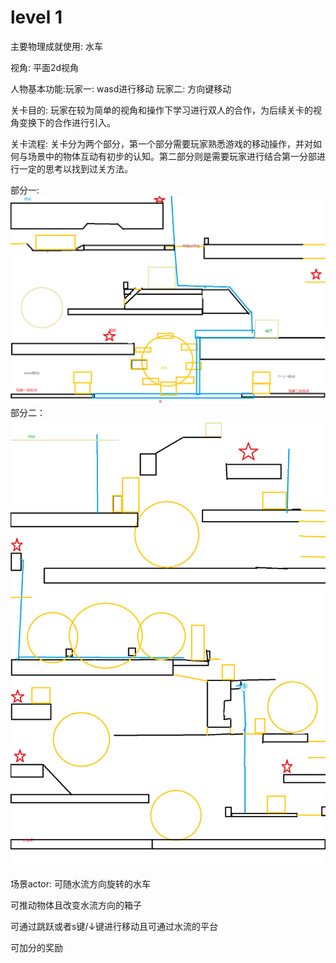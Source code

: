 # level 1
主要物理成就使用: 水车

视角: 平面2d视角

人物基本功能:玩家一: wasd进行移动 玩家二: 方向键移动

关卡目的: 玩家在较为简单的视角和操作下学习进行双人的合作，为后续关卡的视角变换下的合作进行引入。

关卡流程: 关卡分为两个部分，第一个部分需要玩家熟悉游戏的移动操作，并对如何与场景中的物体互动有初步的认知。第二部分则是需要玩家进行结合第一分部进行一定的思考以找到过关方法。

部分一:
![alt text](https://github.com/hkjkdzc/-/blob/main/thirdruound/jishe/Untitled.png)
部分二：
![alt text](https://github.com/hkjkdzc/-/blob/main/thirdruound/jishe/Untitl14515ed.png)

场景actor: 
可随水流方向旋转的水车

可推动物体且改变水流方向的箱子

可通过跳跃或者s键/↓键进行移动且可通过水流的平台

可加分的奖励
